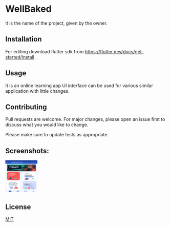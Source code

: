 # WellBaked

It is the name of the project, given by the owner.

## Installation

For editing download flutter sdk from https://flutter.dev/docs/get-started/install .

## Usage
It is an online learning app UI interface can be used for various similar application with little changes.



## Contributing
Pull requests are welcome. For major changes, please open an issue first to discuss what you would like to change.

Please make sure to update tests as appropriate.

## Screenshots:
<img src="https://github.com/RonyPixel/Flutter-App/blob/master/assets/images/home.jpg" width="100" height="100">

## License
[MIT](https://choosealicense.com/licenses/mit/)

